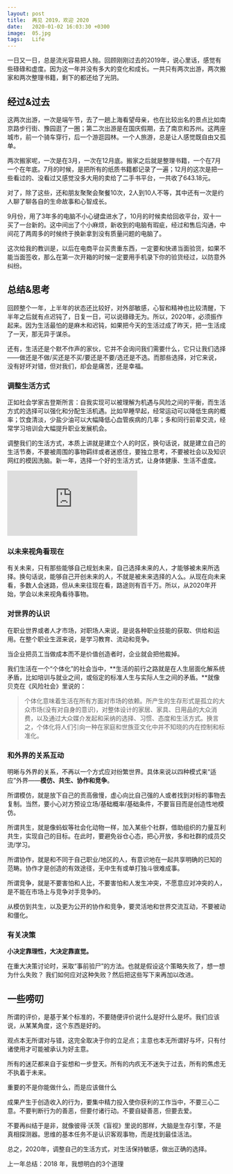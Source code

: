 ```yaml
---
layout: post
title:  再见 2019，欢迎 2020
date:   2020-01-02 16:03:30 +0300
image:  05.jpg
tags:   Life
---
```


一日又一日，总是流光容易把人抛。回顾刚刚过去的2019年，说心里话，感觉有些碌碌和虚度。因为这一年并没有多大的变化和成长。一共只有两次出游，两次搬家和两次整理书籍，剩下的都还给了光阴。

## 经过&过去


这两次出游，一次是端午节，去了一趟上海看望母亲，也在比较出名的景点比如南京路步行街、豫园逛了一圈；第二次出游是在国庆假期，去了南京和苏州。这两座城市，前一个骑车穿行，后一个游逛园林。一个人旅游，总是让人感觉既自由又孤单。



两次搬家呢，一次是在3月，一次在12月底。搬家之后就是整理书籍，一个在7月一个在年底。7月的时候，是把所有的纸质书籍都记录了一遍；12月的这次是把一些看过的、没看过又感觉没多大用的卖给了二手书平台，一共收了643.18元。



对了，除了这些，还和朋友聚聚会聚餐10次，2人到10人不等，其中还有一次是约人聊了聊各自的生命故事和心智成长。


9月份，用了3年多的电脑不小心键盘进水了，10月的时候卖给回收平台，双十一买了一台新的。这中间出了个小麻烦，新收到的电脑有瑕疵，经过和售后沟通，中间花了两周多的时候终于换新拿到没有质量问题的电脑了。


这次给我的教训是，以后在电商平台买贵重东西，一定要和快递当面验货，如果不能当面签收，那么在第一次开箱的时候一定要用手机录下你的验货经过，以防意外纠纷。


## 总结&思考



回顾整个一年，上半年的状态还比较好，对外部敏感，心智和精神也比较清醒，下半年之后就有点迟钝了，日复一日，可以说碌碌无为。所以，2020年，必须振作起来。因为生活最怕的是麻木和迟钝，如果把今天的生活过成了昨天，把一生活成了一天，那无异于谋杀。



还有，生活还是个默不作声的家伙，它并不会询问我们需要什么，它只让我们选择——做还是不做/买还是不买/要还是不要/选还是不选。而那些选择，对它来说，没有好坏对错，但对我们，却会是痛苦，还是幸福。


### 调整生活方式


正如社会学家吉登斯所言：自我实现可以被理解为机遇与风险之间的平衡，而生活方式的选择可以强化和分配生活机遇。比如早睡早起，经常运动可以降低生病的概率；饮食清淡，少盐少油可以大幅降低心血管疾病的几率；多和同行前辈交流，经常学习培训会大幅提升职业发展机会。


调整我们的生活方式，本质上讲就是建立个人的时区，换句话说，就是建立自己的生活节奏，不要被周围的事物羁绊或者迷惑住，要独立思考，不要被社会以及知识网红的模因洗脑。新一年，选择一个好的生活方式，让身体健康、生活不虚度。


<iframe frameborder="0" src="https://v.qq.com/txp/iframe/player.html?vid=h0690p6gn09" allowFullScreen="true"></iframe>

### 以未来视角看现在



有关未来，只有那些能够自己规划未来，自己选择未来的人，才能够被未来所选择。换句话说，能够自己开创未来的人，不就是被未来选择的人么。从现在向未来看，多数人会迷路，但从未来往现在看，路途则有百千万。所以，从2020年开始，学会以未来视角看待事物。



### 对世界的认识



在职业世界或者人才市场，对职场人来说，是说各种职业技能的获取、供给和运用。在整个职业生涯来说，是学习教育、流动和竞争。



当企业把员工当做成本而不是价值创造者时，企业就会把他裁掉。



我们生活在一个“个体化”的社会当中，**生活的前行之路就是在人生层面化解系统矛盾，比如培训与就业之间，或俗定的标准人生与实际人生之间的矛盾。**就像贝克在《风险社会》里说的：

> 个体化意味着生活在所有方面对市场的依赖。所产生的生存形式是孤立的大众市场(没有对自身的意识)，对整体设计的家居、家具、日用品的大众消费，以及通过大众媒介发起和采纳的选择、习惯、态度和生活方式。换言之，个体化将人们引向一种在家庭和世族亚文化中并不知晓的内在控制和标准化。



### 和外界的关系互动



明晰与外界的关系，不再以一个方式应对纷繁世界。具体来说以四种模式来“适应”外界——**模仿、共生、协作和竞争**。



所谓模仿，就是放下自己的贡高傲慢，虚心向比自己强的人或者找到对标的事物去复制。当然，要小心对方预设立场/基础概率/基础条件，不要盲目而是创造性地模仿。



所谓共生，就是像蚂蚁等社会化动物一样，加入某些个社群，借助组织的力量互利共生，实现自己的目标。在此时，要避免谷仓心态，把心开放，多和社群的成员交流/学习。



所谓协作，就是和不同于自己职业/地区的人，有意识地在一起共享明确的已知的范畴。协作才是创造的有效途径，无中生有或单打独斗很难成事。



所谓竞争，就是不要害怕和人比，不要害怕和人发生冲突，不愿意应对冲突的人，是不能在市场上与竞争对手竞争的。


从模仿到共生，以及更为公开的协作和竞争，要灵活地和世界交流互动，不要被动和僵化。


### 有关决策


**小决定靠理性，大决定靠直觉。**



在重大决策讨论时，采取“事前验尸”的方法。也就是假设这个策略失败了，想一想为什么失败？ 我们如何应对这种失败？然后把这些写下来再加以改进。


## 一些唠叨



所谓的评价，是基于某个标准的，不要随便评价说什么是好什么是坏。我们应该说，从某某角度，这个东西是好的。


观点本无所谓对与错，这完全取决于你的立足点；主意也本无所谓好与坏，只有付诸使用才可能被承认为好主意。


所有的迷茫都来自于妄想和一步登天。所有的内疚无不迷失于过去，所有的焦虑无不执着于未来。


重要的不是你能做什么，而是应该做什么



成果产生于创造收入的行为，要集中精力投入使你获利的工作当中，不要三心二意。不要判断行为的善恶，但要付诸行动。不要自疑善恶，但要去爱。



不要再纠结于是非，就像彼得·沃茨《盲视》里说的那样，大脑是生存引擎，不是真相探测器。思维的基本任务不是认识客观事物，而是找到最佳活法。



总之，2020年，调整自己的生活方式，对生活保持敏感，做出正确的选择。


上一年总结：2018 年，我想明白的3个道理